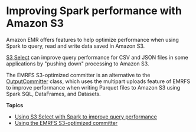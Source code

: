 # Improving Spark performance with Amazon S3<a name="emr-spark-s3-performance"></a>

Amazon EMR offers features to help optimize performance when using Spark to query, read and write data saved in Amazon S3\.

[S3 Select](https://aws.amazon.com/blogs/aws/s3-glacier-select/) can improve query performance for CSV and JSON files in some applications by "pushing down" processing to Amazon S3\.

The EMRFS S3\-optimized committer is an alternative to the [OutputCommitter](https://hadoop.apache.org/docs/current/api/org/apache/hadoop/mapreduce/OutputCommitter.html) class, which uses the multipart uploads feature of EMRFS to improve performance when writing Parquet files to Amazon S3 using Spark SQL, DataFrames, and Datasets\.

**Topics**
+ [Using S3 Select with Spark to improve query performance](emr-spark-s3select.md)
+ [Using the EMRFS S3\-optimized committer](emr-spark-s3-optimized-committer.md)